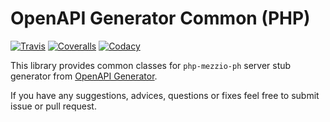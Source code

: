 # OpenAPI Generator Common (PHP)

[![Travis](https://travis-ci.com/Articus/OpenAPIGeneratorCommon-PHP.svg?branch=master)](https://travis-ci.com/Articus/OpenAPIGeneratorCommon-PHP)
[![Coveralls](https://coveralls.io/repos/github/Articus/OpenAPIGeneratorCommon-PHP/badge.svg?branch=master)](https://coveralls.io/github/Articus/OpenAPIGeneratorCommon-PHP?branch=master)
[![Codacy](https://api.codacy.com/project/badge/Grade/c8eb83a2ea5c4886bdab6b6e6d0c10fd)](https://www.codacy.com/gh/Articus/OpenAPIGeneratorCommon-PHP/dashboard?utm_source=github.com&amp;utm_medium=referral&amp;utm_content=Articus/OpenAPIGeneratorCommon-PHP&amp;utm_campaign=Badge_Grade)

This library provides common classes for `php-mezzio-ph` server stub generator from [OpenAPI Generator](https://github.com/OpenAPITools/openapi-generator). 

If you have any suggestions, advices, questions or fixes feel free to submit issue or pull request.
